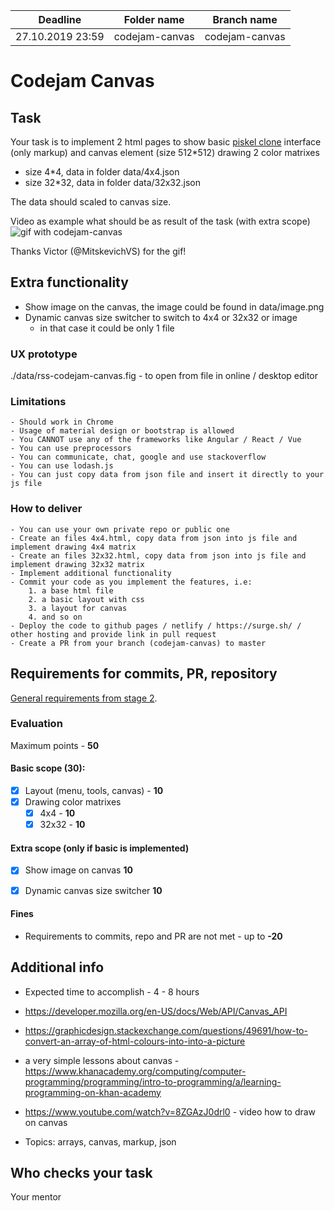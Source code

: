 ﻿| Deadline  | Folder name | Branch name |
|-----------|-------------|-------------|
| 27.10.2019 23:59 | codejam-canvas | codejam-canvas |


# Codejam Canvas

## Task

Your task is to implement 2 html pages to show basic [piskel clone](https://www.piskelapp.com/) interface (only markup) and canvas element (size 512*512) drawing 2 color matrixes

- size 4*4, data in folder data/4x4.json
- size 32*32, data in folder data/32x32.json

The data should scaled to canvas size.

Video as example what should be as result of the task (with extra scope)
![gif with codejam-canvas](https://cdn.discordapp.com/attachments/636801685288648724/636930783180750849/codejam-canvas.gif)

Thanks Victor (@MitskevichVS) for the gif!

## Extra functionality
* Show image on the canvas, the image could be found in data/image.png
* Dynamic canvas size switcher to switch to 4x4 or 32x32 or image
  * in that case it could be only 1 file

### UX prototype
./data/rss-codejam-canvas.fig - to open from file in online / desktop editor

### Limitations
    - Should work in Chrome
    - Usage of material design or bootstrap is allowed
    - You CANNOT use any of the frameworks like Angular / React / Vue
    - You can use preprocessors 
    - You can communicate, chat, google and use stackoverflow
    - You can use lodash.js
    - You can just copy data from json file and insert it directly to your js file
    
### How to deliver
    - You can use your own private repo or public one
    - Create an files 4x4.html, copy data from json into js file and implement drawing 4x4 matrix
    - Create an files 32x32.html, copy data from json into js file and implement drawing 32x32 matrix
    - Implement additional functionality
    - Commit your code as you implement the features, i.e: 
        1. a base html file
        2. a basic layout with css 
        3. a layout for canvas 
        4. and so on
    - Deploy the code to github pages / netlify / https://surge.sh/ / other hosting and provide link in pull request
    - Create a PR from your branch (codejam-canvas) to master
    
    
## Requirements for commits, PR, repository

[General requirements from stage 2](https://github.com/rolling-scopes-school/docs/blob/master/docs/stage2.md).

### Evaluation

Maximum points - **50**

#### Basic scope (**30**):
- [x] Layout (menu, tools, canvas) - **10**
- [x] Drawing color matrixes
  - [x] 4x4 - **10**
  - [x] 32x32 - **10**

#### Extra scope (only if basic is implemented)
- [x] Show image on canvas **10**
- [x] Dynamic canvas size switcher **10**


#### Fines
- Requirements to commits, repo and PR are not met - up to **-20**

## Additional info
* Expected time to accomplish - 4 - 8 hours
* https://developer.mozilla.org/en-US/docs/Web/API/Canvas_API
* https://graphicdesign.stackexchange.com/questions/49691/how-to-convert-an-array-of-html-colours-into-into-a-picture
* a very simple lessons about canvas - https://www.khanacademy.org/computing/computer-programming/programming/intro-to-programming/a/learning-programming-on-khan-academy
* https://www.youtube.com/watch?v=8ZGAzJ0drl0 - video how to draw on canvas

* Topics: arrays, canvas, markup, json


## Who checks your task
Your mentor
